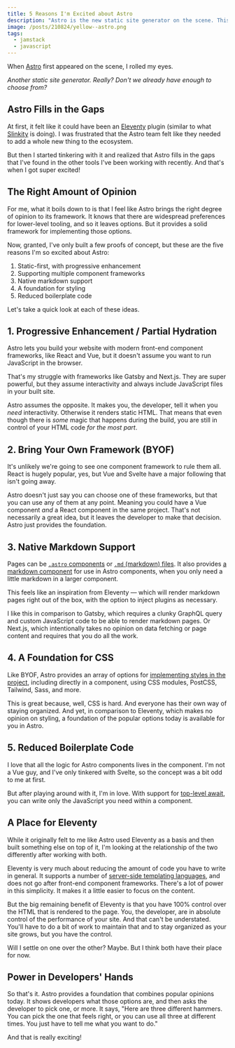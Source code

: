 ```yaml
---
title: 5 Reasons I'm Excited about Astro
description: "Astro is the new static site generator on the scene. This is why I'm so excited about it."
image: /posts/210824/yellow--astro.png
tags:
  - jamstack
  - javascript
---
```


When [Astro](https://astro.build/) first appeared on the scene, I rolled my eyes.

_Another static site generator. Really? Don't we already have enough to choose from?_

## Astro Fills in the Gaps

At first, it felt like it could have been an [Eleventy](https://www.11ty.dev/) plugin (similar to what [Slinkity](https://slinkity.dev/) is doing). I was frustrated that the Astro team felt like they needed to add a whole new thing to the ecosystem.

But then I started tinkering with it and realized that Astro fills in the gaps that I've found in the other tools I've been working with recently. And that's when I got super excited!

## The Right Amount of Opinion

For me, what it boils down to is that I feel like Astro brings the right degree of opinion to its framework. It knows that there are widespread preferences for lower-level tooling, and so it leaves options. But it provides a solid framework for implementing those options.

Now, granted, I've only built a few proofs of concept, but these are the five reasons I'm so excited about Astro:

1. Static-first, with progressive enhancement
2. Supporting multiple component frameworks
3. Native markdown support
4. A foundation for styling
5. Reduced boilerplate code

Let's take a quick look at each of these ideas.

## 1. Progressive Enhancement / Partial Hydration

Astro lets you build your website with modern front-end component frameworks, like React and Vue, but it doesn't assume you want to run JavaScript in the browser.

That's my struggle with frameworks like Gatsby and Next.js. They are super powerful, but they assume interactivity and always include JavaScript files in your built site.

Astro assumes the opposite. It makes you, the developer, tell it when you _need_ interactivity. Otherwise it renders static HTML. That means that even though there is _some_ magic that happens during the build, you are still in control of your HTML code _for the most part_.

## 2. Bring Your Own Framework (BYOF)

It's unlikely we're going to see one component framework to rule them all. React is hugely popular, yes, but Vue and Svelte have a major following that isn't going away.

Astro doesn't just say you can choose one of these frameworks, but that you can use any of them at any point. Meaning you could have a Vue component _and_ a React component in the same project. That's not necessarily a great idea, but it leaves the developer to make that decision. Astro just provides the foundation.

## 3. Native Markdown Support

Pages can be [`.astro` components](https://docs.astro.build/core-concepts/astro-components) or [`.md` (markdown) files](https://docs.astro.build/guides/markdown-content). It also provides [a markdown component](https://docs.astro.build/guides/markdown-content#astros-markdown-component) for use in Astro components, when you only need a little markdown in a larger component.

This feels like an inspiration from Eleventy — which will render markdown pages right out of the box, with the option to inject plugins as necessary.

I like this in comparison to Gatsby, which requires a clunky GraphQL query and custom JavaScript code to be able to render markdown pages. Or Next.js, which intentionally takes no opinion on data fetching or page content and requires that you do all the work.

## 4. A Foundation for CSS

Like BYOF, Astro provides an array of options for [implementing styles in the project](https://docs.astro.build/guides/styling), including directly in a component, using CSS modules, PostCSS, Tailwind, Sass, and more.

This is great because, well, CSS is hard. And everyone has their own way of staying organized. And yet, in comparison to Eleventy, which makes no opinion on styling, a foundation of the popular options today is available for you in Astro.

## 5. Reduced Boilerplate Code

I love that all the logic for Astro components lives in the component. I'm not a Vue guy, and I've only tinkered with Svelte, so the concept was a bit odd to me at first.

But after playing around with it, I'm in love. With support for [top-level await](https://docs.astro.build/guides/data-fetching#top-level-await), you can write only the JavaScript you need within a component.

## A Place for Eleventy

While it originally felt to me like Astro used Eleventy as a basis and then built something else on top of it, I'm looking at the relationship of the two differently after working with both.

Eleventy is very much about reducing the amount of code you have to write in general. It supports a number of [server-side templating languages](https://www.11ty.dev/docs/languages/), and does not go after front-end component frameworks. There's a lot of power in this simplicity. It makes it a little easier to focus on the content.

But the big remaining benefit of Eleventy is that you have 100% control over the HTML that is rendered to the page. You, the developer, are in absolute control of the performance of your site. And that can't be understated. You'll have to do a bit of work to maintain that and to stay organized as your site grows, but you have the control.

Will I settle on one over the other? Maybe. But I think both have their place for now.

## Power in Developers' Hands

So that's it. Astro provides a foundation that combines popular opinions today. It shows developers what those options are, and then asks the developer to pick one, or more. It says, "Here are three different hammers. You can pick the one that feels right, or you can use all three at different times. You just have to tell me what you want to do."

And that is really exciting!
